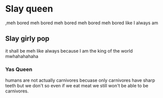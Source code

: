 # Slay queen
,meh bored meh bored meh bored meh bored meh bored like I always am
## Slay girly pop
it shall be meh like always because I am the king of the world mwhahahahaha
### Yas Queen
humans are not actually carnivores becuase only carnivores have sharp teeth but we don't so even if we eat meat we still won't be able to be carnivores.
